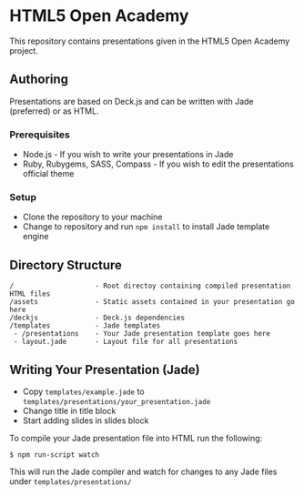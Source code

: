 # HTML5 Open Academy

This repository contains presentations given in the HTML5 Open Academy project.

## Authoring

Presentations are based on Deck.js and can be written with Jade (preferred) or as HTML.

### Prerequisites

* Node.js - If you wish to write your presentations in Jade
* Ruby, Rubygems, SASS, Compass - If you wish to edit the presentations official theme

### Setup

* Clone the repository to your machine
* Change to repository and run `npm install` to install Jade template engine

## Directory Structure

```
/                    - Root directoy containing compiled presentation HTML files
/assets              - Static assets contained in your presentation go here
/deckjs              - Deck.js dependencies
/templates           - Jade templates
 - /presentations    - Your Jade presentation template goes here
 - layout.jade       - Layout file for all presentations
```

## Writing Your Presentation (Jade)

* Copy `templates/example.jade` to `templates/presentations/your_presentation.jade`
* Change title in title block
* Start adding slides in slides block

To compile your Jade presentation file into HTML run the following:

```
$ npm run-script watch
```

This will run the Jade compiler and watch for changes to any Jade files under `templates/presentations/`
